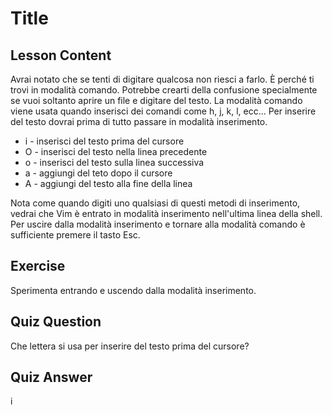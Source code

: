 # Title

## Lesson Content

Avrai notato che se tenti di digitare qualcosa non riesci a farlo. È perché ti trovi in modalità comando. Potrebbe crearti della confusione specialmente se vuoi soltanto aprire un file e digitare del testo. La modalità comando viene usata quando inserisci dei comandi come h, j, k, l, ecc... Per inserire del testo dovrai prima di tutto passare in modalità inserimento.

 * i - inserisci del testo prima del cursore
 * O - inserisci del testo nella linea precedente
 * o - inserisci del testo sulla linea successiva
 * a - aggiungi del teto dopo il cursore
 * A - aggiungi del testo alla fine della linea

Nota come quando digiti uno qualsiasi di questi metodi di inserimento, vedrai che Vim è entrato in modalità inserimento nell'ultima linea della shell. Per uscire dalla modalità inserimento e tornare alla modalità comando è sufficiente premere il tasto Esc.

## Exercise

Sperimenta entrando e uscendo dalla modalità inserimento.

## Quiz Question

Che lettera si usa per inserire del testo prima del cursore?

## Quiz Answer

i
